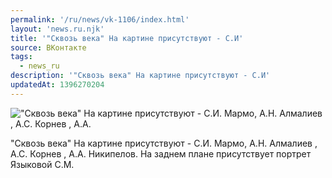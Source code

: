 ```yaml
---
permalink: '/ru/news/vk-1106/index.html'
layout: 'news.ru.njk'
title: '"Сквозь века" На картине присутствуют - С.И'
source: ВКонтакте
tags:
  - news_ru
description: '"Сквозь века" На картине присутствуют - С.И'
updatedAt: 1396270204
---
```

!["Сквозь века" На картине присутствуют - С.И. Мармо, А.Н. Алмалиев , А.С. Корнев , А.А.](https://sun9-1.userapi.com/impf/c607823/v607823833/491c/nIuK6EZukiU.jpg?size=810x1080&quality=96&sign=ed6983bf7fb17f94c2a31095df690191&c_uniq_tag=S8ts-nHWSNoa2dIW4d20cQERKHjGN9yDDoCrLmx_EM0&type=album)

"Сквозь века"
На картине присутствуют - С.И. Мармо, А.Н. Алмалиев , А.С. Корнев , А.А. Никипелов. На заднем плане присутствует портрет Языковой С.М.
